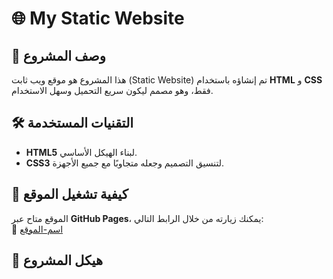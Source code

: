 # 🌐 My Static Website  

## 📌 وصف المشروع  
هذا المشروع هو موقع ويب ثابت (Static Website) تم إنشاؤه باستخدام **HTML** و **CSS** فقط، وهو مصمم ليكون سريع التحميل وسهل الاستخدام.  

## 🛠️ التقنيات المستخدمة  
- **HTML5** لبناء الهيكل الأساسي.  
- **CSS3** لتنسيق التصميم وجعله متجاوبًا مع جميع الأجهزة.  

## 🚀 كيفية تشغيل الموقع  
الموقع متاح عبر **GitHub Pages**، يمكنك زيارته من خلال الرابط التالي:  
🔗 [اسم-الموقع](https://username.github.io/repository-name/)  

## 📂 هيكل المشروع  
